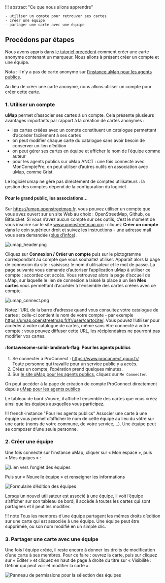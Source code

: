 !!! abstract "Ce que nous allons apprendre"

    - utiliser un compte pour retrouver ses cartes
    - créer une équipe
    - partager une carte avec une équipe

## Procédons par étapes

Nous avons appris dans [le tutoriel précédent](2-first-map.md) comment créer une
carte anonyme contenant un marqueur. Nous allons à présent créer un compte et une équipe.

Nota : il n’y a pas de carte anonyme sur
[l’instance uMap pour les agents publics](https://umap.incubateur.anct.gouv.fr/fr/).

Au lieu de créer une carte anonyme, nous allons utiliser un compte pour
créer cette carte.

### 1. Utiliser un compte

**uMap** permet d’associer ses cartes à un compte. Cela présente plusieurs
avantages importants par rapport à la création de cartes anonymes :

-   les cartes créées avec un compte constituent un catalogue permettant
    d’accéder facilement à ses cartes
-   on peut modifier chaque carte du catalogue sans avoir besoin de
    conserver un lien d’édition
-   on peut gérer ses cartes en équipe et afficher le nom de l’équipe comme auteur
-   pour les agents publics sur uMap ANCT : une fois connecté avec MonComptePro, on peut utiliser d’autres outils en association avec uMap, comme Grist.

Le logiciel umap ne gère pas directement de comptes utilisateurs : la
gestion des comptes dépend de la configuration du logiciel.

#### Pour le grand public, les associations…

Sur <https://umap.openstreetmap.fr>, vous pouvez utiliser un compte que vous
avez ouvert sur un site Web au choix : OpenStreetMap, Github,
ou Bitbucket. Si vous n’avez aucun compte sur ces outils, c’est le
moment de vous inscrire sur le site www.openstreetmap.org : cliquez
**Créer un compte** dans le coin supérieur droit et suivez les
instructions - une adresse mail vous sera demandée ([plus
d’infos](https://openstreetmap.fr/inscription-openstreetmap)).

![umap_header.png](../../static/tutoriels/3-jutilise-un-compte-et-cree-une-belle-carte/umap_header.png)

Cliquez sur **Connexion /
Créer un compte** puis sur le pictogramme correspondant au compte que
vous souhaitez utiliser. Apparaît alors la page de connexion du site :
saisissez le nom d’utilisateur et le mot de passe. La page suivante vous
demande d’autoriser l’application uMap à utiliser ce compte : accordez
cet accès. Vous retrouvez alors la page d’accueil de uMap, sur laquelle
le lien de connexion a laissé la place à un lien **Mes cartes** vous
permettant d’accéder à l’ensemble des cartes créées avec ce compte.

![umap_connect.png](../../static/tutoriels/3-jutilise-un-compte-et-cree-une-belle-carte/umap_connect.png)

Notez l’URL de la barre d’adresse quand vous consultez votre catalogue
de cartes : celle-ci contient le nom de votre compte - par exemple
<https://umap.openstreetmap.fr/fr/user/cartocite/>. Vous pouvez
l’utiliser pour accéder à votre catalogue de cartes, même sans être
connecté à votre compte : vous pouvez diffuser cette URL, les
récipiendaires ne pourront pas modifier vos cartes.

#### :fontawesome-solid-landmark-flag: Pour les agents publics

1. Se connecter à ProConnect : <https://www.proconnect.gouv.fr/> <br>
   Toute personne qui travaille pour un service public y a accès.
2. Créez un compte, l’opération prend quelques minutes.
3. Sur [le site uMap pour les agents publics](https://umap.incubateur.anct.gouv.fr/fr/),
   cliquez sur `Me Connecter`.

On peut accéder à la page de création de compte ProConnect directement depuis [uMap pour les agents publics](https://umap.incubateur.anct.gouv.fr/fr/)

Le tableau de bord s’ouvre, il affiche l’ensemble des cartes que
vous créez ainsi que les équipes auxquelles vous participez.

!!! french-instance "Pour les agents publics"
    Associer une carte à une équipe vous permet d’afficher le nom de cette équipe au lieu du vôtre sur une carte (noms de votre commune, de votre service,…). Une équipe peut se composer d’une seule personne.

### 2. Créer une équipe

Une fois connecté sur l’instance uMap,
cliquer sur « Mon espace », puis « Mes équipes » :

![Lien vers l’onglet des équipes](../../static/tutoriels/my-teams.png)

Puis sur « Nouvelle équipe » et renseigner les informations

![Formulaire d’édition des équipes](../../static/tutoriels/my-teams-form.png)

Lorsqu’un nouvel utilisateur est associé à une équipe,
il voit l’équipe s’afficher sur son tableau de bord,
il accède à toutes les cartes qui sont partagées et il peut les modifier.

!!! note
    Tous les membres d’une équipe partagent les mêmes droits d’édition sur une carte
    qui est associée à une équipe. Une équipe peut être supprimée,
    ou son nom modifié en un simple clic.

### 3. Partager une carte avec une équipe

Une fois l’équipe créée, il reste encore à donner les droits de modification
d’une carte à ses membres. Pour ce faire : ouvrez la carte,
puis sur cliquez sur « Editer » et cliquez en haut de page
à droite du titre sur « Visibilité : Définir qui peut voir et modifier la carte ».

![Panneau de permissions pour la sélection des équipes](../../static/tutoriels/my-teams-permissions.png)
